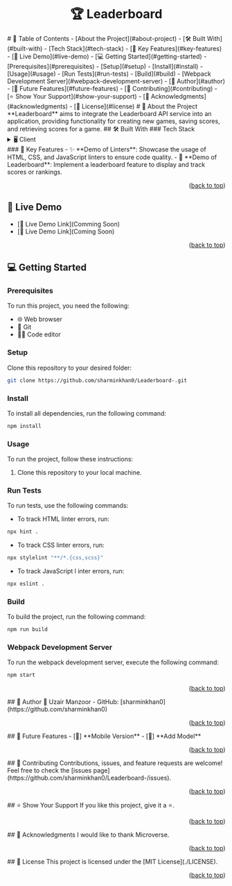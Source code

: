 <a name="readme-top"></a>
<div align="center">
  <h1>🏆 Leaderboard</h1>
</div>
<!-- TABLE OF CONTENTS -->
# 📖 Table of Contents
- [About the Project](#about-project)
  - [🛠️ Built With](#built-with)
    - [Tech Stack](#tech-stack)
    - [🔑 Key Features](#key-features)
  - [🚀 Live Demo](#live-demo)
  - [💻 Getting Started](#getting-started)
    - [Prerequisites](#prerequisites)
    - [Setup](#setup)
    - [Install](#install)
    - [Usage](#usage)
    - [Run Tests](#run-tests)
    - [Build](#build)
    - [Webpack Development Server](#webpack-development-server)
  - [👤 Author](#author)
  - [🔮 Future Features](#future-features)
  - [🤝 Contributing](#contributing)
  - [⭐️ Show Your Support](#show-your-support)
  - [🙏 Acknowledgments](#acknowledgments)
  - [📝 License](#license)
# 📖 About the Project <a name="about-project"></a>
**Leaderboard** aims to integrate the Leaderboard API service into an application, providing functionality for creating new games, saving scores, and retrieving scores for a game.
## 🛠️ Built With <a name="built-with"></a>
### Tech Stack <a name="tech-stack"></a>
<details>
  <summary>🖥️ Client</summary>
  <ul>
    <li><a href="https://www.w3schools.com/html/">HTML</a></li>
    <li><a href="https://www.w3schools.com/css/">CSS</a></li>
    <li><a href="https://www.w3schools.com/JS/">JS</a></li>
  </ul>
</details>
<!-- FEATURES -->
### 🔑 Key Features <a name="key-features"></a>
- ✨ **Demo of Linters**: Showcase the usage of HTML, CSS, and JavaScript linters to ensure code quality.
- 🏅 **Demo of Leaderboard**: Implement a leaderboard feature to display and track scores or rankings.
<p align="right">(<a href="#readme-top">back to top</a>)</p>
<!-- LIVE DEMO -->

## 🚀 Live Demo <a name="live-demo"></a>

- [🔗 Live Demo Link](Comming Soon)
- [🔗 Live Demo Link](Coming Soon)

<p align="right">(<a href="#readme-top">back to top</a>)</p>

<!-- GETTING STARTED -->
## 💻 Getting Started <a name="getting-started"></a>
### Prerequisites
To run this project, you need the following:
- 🌐 Web browser
- 🐙 Git
- 👨‍💻 Code editor
### Setup
Clone this repository to your desired folder:
```bash
git clone https://github.com/sharminkhan0/Leaderboard-.git
```
### Install
To install all dependencies, run the following command:
```bash
npm install
```
### Usage
To run the project, follow these instructions:
1. Clone this repository to your local machine.
### Run Tests
To run tests, use the following commands:
- To track HTML linter errors, run:
```bash
npx hint .
```
- To track CSS linter errors, run:
```bash
npx stylelint "**/*.{css,scss}"
```
- To track JavaScript l
inter errors, run:
```bash
npx eslint .
```
### Build
To build the project, run the following command:
```bash
npm run build
```
### Webpack Development Server
To run the webpack development server, execute the following command:
```bash
npm start
```
<p align="right">(<a href="#readme-top">back to top</a>)</p>
<!-- AUTHOR -->
## 👤 Author <a name="author"></a>
👤 Uzair Manzoor
- GitHub: [sharminkhan0](https://github.com/sharminkhan0)
<p align="right">(<a href="#readme-top">back to top</a>)</p>
<!-- FUTURE FEATURES -->
## 🔮 Future Features <a name="future-features"></a>
- [📱]  **Mobile Version**
- [📝] **Add Model**
<p align="right">(<a href="#readme-top">back to top</a>)</p>
<!-- CONTRIBUTING -->
## 🤝 Contributing <a name="contributing"></a>
Contributions, issues, and feature requests are welcome!
Feel free to check the [issues page](https://github.com/sharminkhan0/Leaderboard-/issues).
<p align="right">(<a href="#readme-top">back to top</a>)</p>
<!-- SHOW YOUR SUPPORT -->
## ⭐️ Show Your Support <a name="show-your-support"></a>
If you like this project, give it a ⭐️.
<p align="right">(<a href="#readme-top">back to top</a>)</p>
<!-- ACKNOWLEDGEMENTS -->
## 🙏 Acknowledgments <a name="acknowledgments"></a>
I would like to thank Microverse.
<p align="right">(<a href="#readme-top">back to top</a>)</p>
<!-- LICENSE -->
## 📝 License <a name="license"></a>
This project is licensed under the [MIT License](./LICENSE).
<p align="right">(<a href="#readme-top">back to top</a>)</p>